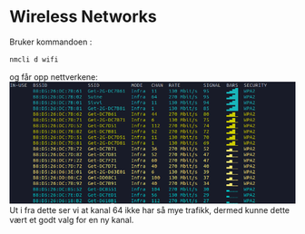 # Wireless Networks
Bruker kommandoen : 
```cmd
nmcli d wifi
```
og får opp nettverkene:  
![networks](networks.png)
Ut i fra dette ser vi at kanal 64 ikke har så mye trafikk, dermed kunne dette vært et godt valg for en ny kanal.

